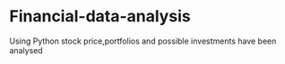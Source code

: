 # Financial-data-analysis
Using Python stock price,portfolios and possible investments have been analysed
